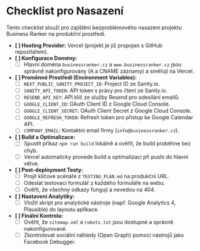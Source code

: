 # Checklist pro Nasazení

Tento checklist slouží pro zajištění bezproblémového nasazení projektu Business Ranker na produkční prostředí.

- **[ ] Hosting Provider:** Vercel (projekt je již propojen s GitHub repozitářem).
- **[ ] Konfigurace Domény:**
  - [ ] Hlavní doména `businessranker.cz` a `www.businessranker.cz` jsou správně nakonfigurovány (A a CNAME záznamy) a směřují na Vercel.
- **[ ] Proměnné Prostředí (Environment Variables):**
  - [ ] `NEXT_PUBLIC_SANITY_PROJECT_ID`: Project ID ze Sanity.io.
  - [ ] `SANITY_API_TOKEN`: API token s právy pro čtení ze Sanity.io.
  - [ ] `RESEND_API_KEY`: API klíč ze služby Resend pro odesílání emailů.
  - [ ] `GOOGLE_CLIENT_ID`: OAuth Client ID z Google Cloud Console.
  - [ ] `GOOGLE_CLIENT_SECRET`: OAuth Client Secret z Google Cloud Console.
  - [ ] `GOOGLE_REFRESH_TOKEN`: Refresh token pro přístup ke Google Calendar API.
  - [ ] `COMPANY_EMAIL`: Kontaktní email firmy (`info@businessranker.cz`).
- **[ ] Build a Optimalizace:**
  - [ ] Spustit příkaz `npm run build` lokálně a ověřit, že build proběhne bez chyb.
  - [ ] Vercel automaticky provede build a optimalizaci při pushi do hlavní větve.
- **[ ] Post-deployment Testy:**
  - [ ] Projít klíčové scénáře z `TESTING_PLAN.md` na produkční URL.
  - [ ] Odeslat testovací formulář z každého formuláře na webu.
  - [ ] Ověřit, že všechny odkazy fungují a nevedou na 404.
- **[ ] Nastavení Analytiky:**
  - [ ] Vložit skript pro analytické nástroje (např. Google Analytics 4, Plausible) do layoutu aplikace.
- **[ ] Finální Kontrola:**
  - [ ] Ověřit, že `sitemap.xml` a `robots.txt` jsou dostupné a správně nakonfigurované.
  - [ ] Zkontrolovat sociální náhledy (Open Graph) pomocí nástrojů jako Facebook Debugger.
